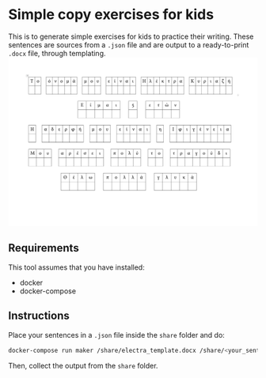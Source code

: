 # Simple copy exercises for kids

This is to generate simple exercises for kids to practice their writing. These sentences are sources from a `.json` file and are output to a ready-to-print `.docx` file, through templating.
![Example](img/example.png)

## Requirements

This tool assumes that you have installed:
- docker
- docker-compose

## Instructions

Place your sentences in a `.json` file inside the `share` folder and do:

```bash
docker-compose run maker /share/electra_template.docx /share/<your_sentences>.json /share/<your_output>.docx
```

Then, collect the output from the `share` folder.
